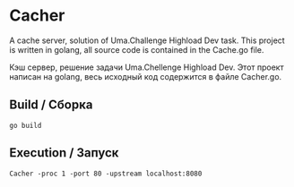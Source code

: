 # Cacher

A cache server, solution of Uma.Challenge Highload Dev task.
This project is written in golang, all source code is contained in the Cache.go file.

Кэш сервер, решение задачи Uma.Chellenge Highload Dev.
Этот проект написан на golang, весь исходный код содержится в файле Cacher.go.

## Build / Сборка

    go build

## Execution / Запуск

    Cacher -proc 1 -port 80 -upstream localhost:8080
